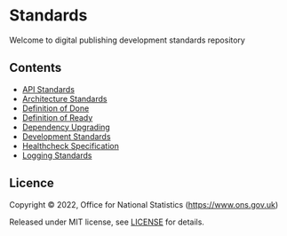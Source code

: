 Standards
=========

Welcome to digital publishing development standards repository

Contents
--------

* [API Standards](./API_STANDARDS.md)
* [Architecture Standards](./ARCHITECTURE_STANDARDS.md)
* [Definition of Done](./DEFINITION_OF_DONE.md)
* [Definition of Ready](./DEFINITION_OF_READY.md)
* [Dependency Upgrading](./DEPENDENCY_UPGRADING.md)
* [Development Standards](./DEV_STANDARDS.md)
* [Healthcheck Specification](./HEALTH_CHECK_SPECIFICATION.md)
* [Logging Standards](./LOGGING_STANDARDS.md)

Licence
-------

Copyright ©‎ 2022, Office for National Statistics (https://www.ons.gov.uk)

Released under MIT license, see [LICENSE](LICENSE.md) for details.